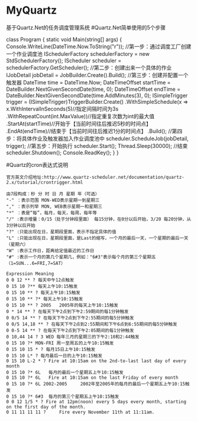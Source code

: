 # MyQuartz
基于Quartz.Net的任务调度管理系统
#Quartz.Net简单使用的5个步骤

class Program
{
    static void Main(string[] args)
    {
        Console.WriteLine(DateTime.Now.ToString("r"));
        //第一步：通过调度工厂创建一个作业调度池
        ISchedulerFactory schedulerFactory = new StdSchedulerFactory();
        IScheduler scheduler = schedulerFactory.GetScheduler();
        //第二步：创建出来一个具体的作业
        IJobDetail jobDetail = JobBuilder.Create<TestJob>().Build();
        //第三步：创建并配置一个触发器
        DateTime time = DateTime.Now;
        DateTimeOffset startTime = DateBuilder.NextGivenSecondDate(time, 0);
        DateTimeOffset endTime = DateBuilder.NextGivenSecondDate(time.AddMinutes(3), 0);
        ISimpleTrigger trigger = (ISimpleTrigger)TriggerBuilder.Create()
            .WithSimpleSchedule(x => x.WithIntervalInSeconds(5)//指定间隔时间为3s
            .WithRepeatCount(int.MaxValue))//指定重复次数为int的最大值
            .StartAt(startTime)//开始于【当前时间往后推迟5秒的时间点】
            .EndAt(endTime)//结束于【当前时间往后推迟1分的时间点】
            .Build();
        //第四步：将具体作业及触发器加入作业调度池中
        scheduler.ScheduleJob(jobDetail, trigger);
        //第五步：开始执行
        scheduler.Start();
        Thread.Sleep(30000);
        //结束
        scheduler.Shutdown();
        Console.ReadKey();
    }
}


#Quartz的cron表达式说明
    
    官方英文介绍地址:http://www.quartz-scheduler.net/documentation/quartz-2.x/tutorial/crontrigger.html
    
    由7段构成：秒 分 时 日 月 星期 年（可选）
    "-" ：表示范围 MON-WED表示星期一到星期三
    "," ：表示列举 MON, WEB表示星期一和星期三
    "*" ：表是“每”，每月，每天，每周，每年等
    "/" :表示增量：0/15（处于分钟段里面） 每15分钟，在0分以后开始，3/20 每20分钟，从3分钟以后开始
    "?" :只能出现在日，星期段里面，表示不指定具体的值
    "L" :只能出现在日，星期段里面，是Last的缩写，一个月的最后一天，一个星期的最后一天（星期六）
    "W" :表示工作日，距离给定值最近的工作日
    "#" :表示一个月的第几个星期几，例如："6#3"表示每个月的第三个星期五（1=SUN...6=FRI,7=SAT）
    
    Expression Meaning
    0 0 12 ** ? 每天中午12点触发
    0 15 10 ?** 每天上午10:15触发
    0 15 10 ** ? 每天上午10:15触发
    0 15 10 ** ?* 每天上午10:15触发
    0 15 10 ** ? 2005 	2005年的每天上午10:15触发
    0 * 14 ** ? 在每天下午2点到下午2:59期间的每1分钟触发
    0 0/5 14 ** ? 在每天下午2点到下午2:55期间的每5分钟触发
    0 0/5 14,18 ** ? 在每天下午2点到2:55期间和下午6点到6:55期间的每5分钟触发
    0 0-5 14 ** ? 在每天下午2点到下午2:05期间的每1分钟触发
    0 10,44 14 ? 3 WED 每年三月的星期三的下午2:10和2:44触发
    0 15 10 ?* MON-FRI 周一至周五的上午10:15触发
    0 15 10 15 * ? 每月15日上午10:15触发
    0 15 10 L* ? 每月最后一日的上午10:15触发
    0 15 10 L-2 * ? Fire at 10:15am on the 2nd-to-last last day of every month
    0 15 10 ?* 6L 	每月的最后一个星期五上午10:15触发
    0 15 10 ?* 6L 	Fire at 10:15am on the last Friday of every month
    0 15 10 ?* 6L 2002-2005 	2002年至2005年的每月的最后一个星期五上午10:15触发
    0 15 10 ?* 6#3 	每月的第三个星期五上午10:15触发
    0 0 12 1/5 * ? Fire at 12pm(noon) every 5 days every month, starting on the first day of the month.
    0 11 11 11 11 ? 	Fire every November 11th at 11:11am.
